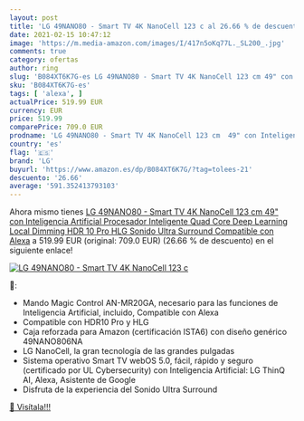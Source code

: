 ```yaml
---
layout: post
title: 'LG 49NANO80 - Smart TV 4K NanoCell 123 c al 26.66 % de descuento'
date: 2021-02-15 10:47:12
image: 'https://m.media-amazon.com/images/I/417n5oKq77L._SL200_.jpg'
comments: true
category: ofertas
author: ring
slug: 'B084XT6K7G-es LG 49NANO80 - Smart TV 4K NanoCell 123 cm 49" con...'
sku: 'B084XT6K7G-es'
tags: [ 'alexa', ]
actualPrice: 519.99 EUR
currency: EUR
price: 519.99
comparePrice: 709.0 EUR
prodname: 'LG 49NANO80 - Smart TV 4K NanoCell 123 cm  49" con Inteligencia Artificial  Procesador Inteligente Quad Core  Deep Learning  Local Dimming  HDR 10 Pro  HLG  Sonido Ultra Surround  Compatible con Alexa'
country: 'es'
flag: '🇪🇸'
brand: 'LG'
buyurl: 'https://www.amazon.es/dp/B084XT6K7G/?tag=tolees-21'
descuento: '26.66'
average: '591.352413793103'
---
```


Ahora mismo tienes [LG 49NANO80 - Smart TV 4K NanoCell 123 cm  49" con Inteligencia Artificial  Procesador Inteligente Quad Core  Deep Learning  Local Dimming  HDR 10 Pro  HLG  Sonido Ultra Surround  Compatible con Alexa](https://www.amazon.es/dp/B084XT6K7G/?tag=tolees-21) a 519.99 EUR (original: 709.0 EUR) (26.66 %  de descuento) en el siguiente enlace!

[![LG 49NANO80 - Smart TV 4K NanoCell 123 c](https://m.media-amazon.com/images/I/417n5oKq77L._SL200_.jpg)](https://www.amazon.es/dp/B084XT6K7G/?tag=tolees-21)

🔎:

- Mando Magic Control AN-MR20GA, necesario para las funciones de Inteligencia Artificial, incluido, Compatible con Alexa
- Compatible con HDR10 Pro y HLG
- Caja reforzada para Amazon (certificación ISTA6) con diseño genérico 49NANO806NA
- LG NanoCell, la gran tecnología de las grandes pulgadas
- Sistema operativo Smart TV webOS 5.0, fácil, rápido y seguro (certificado por UL Cybersecurity) con Inteligencia Artificial: LG ThinQ AI, Alexa, Asistente de Google
- Disfruta de la experiencia del Sonido Ultra Surround

[🛒 Visítala!!!](https://www.amazon.es/dp/B084XT6K7G/?tag=tolees-21)
